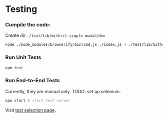 # Testing

### Compile the code:

Create dir `./test/lib/mithril-simple-modal/dev`

```bash
node ./node_modules/browserify/bin/cmd.js ./index.js > ./test/lib/mithril-simple-modal/dev/mithril-simple-modal.bundle.js
```

### Run Unit Tests

```bash
npm test
```

### Run End-to-End Tests

Currently, they are manual only. TODO: set up selenium.

```bash
npm start # start test server
```

Visit [test selection page](http://localhost:8080/test/).
